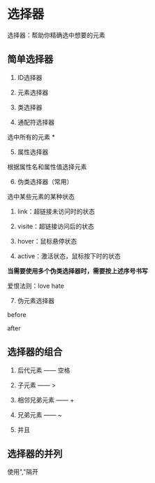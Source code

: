 # 选择器

选择器：帮助你精确选中想要的元素

## 简单选择器

1. ID选择器

2. 元素选择器

3. 类选择器

4. 通配符选择器

选中所有的元素 *

5. 属性选择器

根据属性名和属性值选择元素

6. 伪类选择器（常用）

选中某些元素的某种状态

1) link：超链接未访问时的状态

2) visite：超链接访问后的状态

3) hover：鼠标悬停状态

4) active：激活状态，鼠标按下时的状态

**当需要使用多个伪类选择器时，需要按上述序号书写**

爱恨法则：love hate

7. 伪元素选择器

before

after

   

## 选择器的组合



1. 后代元素 —— 空格

2. 子元素 —— >

3. 相邻兄弟元素 —— +

4. 兄弟元素 —— ~

5. 并且



## 选择器的并列

使用","隔开
